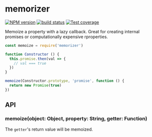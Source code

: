 
# memorizer

[![NPM version][npm-image]][npm-url]
[![build status][travis-image]][travis-url]
[![Test coverage][coveralls-image]][coveralls-url]

Memoize a property with a lazy callback.
Great for creating internal promises or computationally expensive rproperties.

```js
const memoize = require('memorizer')

function Constructor () {
  this.promise.then(val => {
    // val === true
  })
}

memoize(Constructor.prototype, 'promise', function () {
  return new Promise(true)
})
```

## API

### memoize(object: Object, property: String, getter: Function)

The `getter`'s return value will be memoized.

[npm-image]: https://img.shields.io/npm/v/memorizer.svg?style=flat
[npm-url]: https://npmjs.org/package/memorizer
[travis-image]: https://img.shields.io/travis/jonathanong/memorizer.svg?style=flat
[travis-url]: https://travis-ci.org/jonathanong/memorizer
[coveralls-image]: https://img.shields.io/coveralls/jonathanong/memorizer.svg?style=flat
[coveralls-url]: https://coveralls.io/r/jonathanong/memorizer?branch=master
